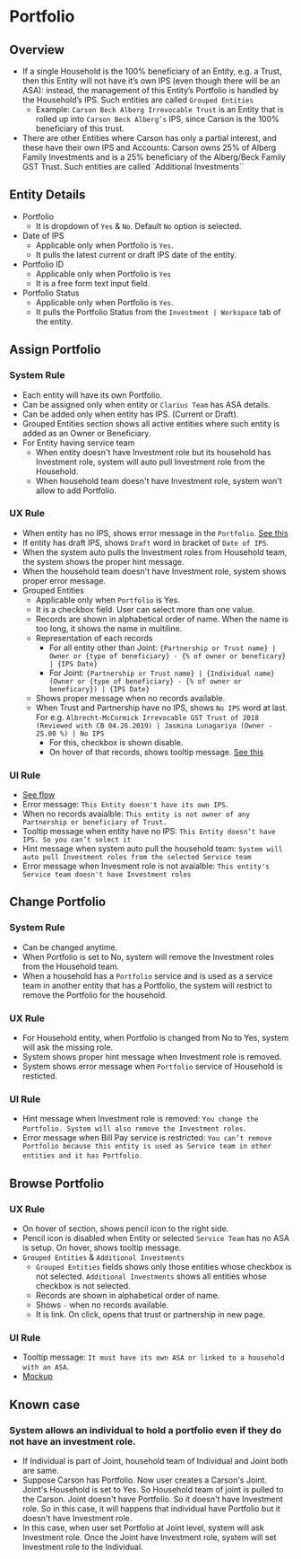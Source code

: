 # Portfolio
## Overview
- If a single Household is the 100% beneficiary of an Entity, e.g. a Trust, then this Entity will not have it’s own IPS (even though there will be an ASA): instead, the management of this Entity’s Portfolio is handled by the Household’s IPS. Such entities are called `Grouped Entities`
    - Example: `Carson Beck Alberg Irrevocable Trust` is an Entity that is rolled up into `Carson Beck Alberg’s` IPS, since Carson is the 100% beneficiary of this trust.
- There are other Entities where Carson has only a partial interest, and these have their own IPS and Accounts: Carson owns 25% of Alberg Family Investments and is a 25% beneficiary of the Alberg/Beck Family GST Trust. Such entities are called `Additional Investments``

## Entity Details
- Portfolio
    - It is dropdown of `Yes` & `No`. Default `No` option is selected.
- Date of IPS
    - Applicable only when Portfolio is `Yes`.
    - It pulls the latest current or draft IPS date of the entity. 
- Portfolio ID
    - Applicable only when Portfolio is `Yes`
    - It is a free form text input field.
- Portfolio Status
    - Applicable only when Portfolio is `Yes`.
    - It pulls the Portfolio Status from the `Investment | Workspace` tab of the entity.

## Assign Portfolio
### System Rule
- Each entity will have its own Portfolio.
- Can be assigned only when entity or `Clarius Team` has ASA details.
- Can be added only when entity has IPS. (Current or Draft).
- Grouped Entities section shows all active entities where such entity is added as an Owner or Beneficiary.
- For Entity having service team 
    - When entity doesn't have Investment role but its household has Investment role, system will auto pull Investment role from the Household.
    - When household team doesn't have Investment role, system won't allow to add Portfolio.

### UX Rule
- When entity has no IPS, shows error message in the `Portfolio`. [See this](52)
- If entity has draft IPS, shows `Draft` word in bracket of `Date of IPS`.
- When the system auto pulls the Investment roles from Household team, the system shows the proper hint message.
- When the household team doesn't have Investment role, system shows proper error message.
- Grouped Entities
    - Applicable only when `Portfolio` is Yes.
    - It is a checkbox field. User can select more than one value.
    - Records are shown in alphabetical order of name. When the name is too long, it shows the name in multiline.
    - Representation of each records
        - For all entity other than Joint: `{Partnership or Trust name} | Owner or {type of beneficiary} - {% of owner or beneficary} | {IPS Date}`
        - For Joint: `{Partnership or Trust name} | {Individual name} (Owner or {type of beneficiary} - {% of owner or beneficary}) | {IPS Date}`
    - Shows proper message when no records available.
    - When Trust and Partnership have no IPS, shows `No IPS` word at last. For e.g. `Albrecht-McCormick Irrevocable GST Trust of 2018 (Reviewed with CB 04.26.2019) | Jasmina Lunagariya (Owner - 25.00 %) | No IPS`
        - For this, checkbox is shown disable.
        - On hover of that records, shows tooltip message. [See this](https://drive.google.com/file/d/1HyGzAVT7ikIvIIHbavZmgRha-cJ8jJli/view?usp=sharing)

### UI Rule
- [See flow](https://drive.google.com/drive/u/0/folders/1nEvpRZkLGcpZLV5BzgXxf8qghUCGyFWg)
- Error message: `This Entity doesn't have its own IPS`. 
- When no records avaialble: `This entity is not owner of any Partnership or beneficiary of Trust.`
- Tooltip message when entity have no IPS: `This Entity doesn’t have IPS. So you can’t select it`
- Hint message when system auto pull the household team: `System will auto pull Investment roles from the selected Service team`
- Error message when Invesment role is not avaialble: `This entity's Service team doesn't have Investment roles`


## Change Portfolio
### System Rule
- Can be changed anytime.
- When Portfolio is set to No, system will remove the Investment roles from the Household team.
- When a household has a `Portfolio` service and is used as a service team in another entity that has a Portfolio, the system will restrict to remove the Portfolio for the household.

### UX Rule
- For Household entity, when Portfolio is changed from No to Yes, system will ask the missing role.
- System shows proper hint message when Investment role is removed.
- System shows error message when `Portfolio` service of Household is resticted.

### UI Rule
- Hint message when Investment role is removed: `You change the Portfolio. System will also remove the Investment roles`.
- Error message when Bill Pay service is restricted: `You can’t remove Portfolio because this entity is used as Service team in other entities and it has Portfolio`.


## Browse Portfolio
### UX Rule
- On hover of section, shows pencil icon to the right side.
- Pencil icon is disabled when Entity or selected `Service Team` has no ASA is setup. On hover, shows tooltip message.
- `Grouped Entities` & `Additional Investments`
    - `Grouped Entities` fields shows only those entities whose checkbox is not selected. `Additional Investments` shows all entities whose checkbox is not selected.
    - Records are shown in alphabetical order of name. 
    - Shows `-` when no records available.
    - It is link. On click, opens that trust or partnership in new page.

### UI Rule
- Tooltip message: `It must have its own ASA or linked to a household with an ASA`.
- [Mockup](https://drive.google.com/file/d/1BFQ6LjPAYsTojkgus_D42rrb3n1jWdmM/view?usp=sharing)


## Known case
### System allows an individual to hold a portfolio even if they do not have an investment role.
- If Individual is part of Joint, household team of Individual and Joint both are same.
- Suppose Carson has Portfolio. Now user creates a Carson's Joint. Joint's Household is set to Yes. So Household team of joint is pulled to the Carson. Joint doesn't have Portfolio. So it doesn't have Investment role. So in this case, it will happens that individual have Portfolio but it doesn't have Investment role.
- In this case, when user set Portfolio at Joint level, system will ask Investment role. Once the Joint have Investment role, system will set Investment role to the Individual. 